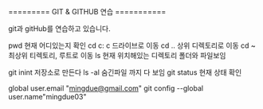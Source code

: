 ========= GIT & GITHUB 연습 ===========

git과 gitHub를 연습하고 있습니다.

pwd         현재 어디있는지 확인
cd c:       c 드라이브로 이동
cd ..       상위 디렉토리로 이동
cd ~        최상위 티렉토리, 루트로 이동
ls          현재 위치해있는 디렉토리 폴더와 파일보임


git inint   저장소로 만든다
ls -al      숨긴파일 까지 다 보임
git status  현재 상태 확인

global user.email "mingdue@gmail.com"
git config --global user.name"mingdue03"